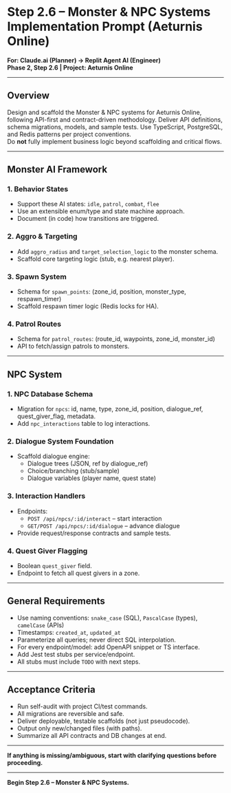 
# Step 2.6 – Monster & NPC Systems Implementation Prompt (Aeturnis Online)

**For: Claude.ai (Planner) → Replit Agent AI (Engineer)  
Phase 2, Step 2.6 | Project: Aeturnis Online**

---

## Overview

Design and scaffold the Monster & NPC systems for Aeturnis Online, following API-first and contract-driven methodology. Deliver API definitions, schema migrations, models, and sample tests. Use TypeScript, PostgreSQL, and Redis patterns per project conventions.  
Do **not** fully implement business logic beyond scaffolding and critical flows.

---

## Monster AI Framework

### 1. Behavior States
- Support these AI states: `idle`, `patrol`, `combat`, `flee`
- Use an extensible enum/type and state machine approach.
- Document (in code) how transitions are triggered.

### 2. Aggro & Targeting
- Add `aggro_radius` and `target_selection_logic` to the monster schema.
- Scaffold core targeting logic (stub, e.g. nearest player).

### 3. Spawn System
- Schema for `spawn_points`: (zone_id, position, monster_type, respawn_timer)
- Scaffold respawn timer logic (Redis locks for HA).

### 4. Patrol Routes
- Schema for `patrol_routes`: (route_id, waypoints, zone_id, monster_id)
- API to fetch/assign patrols to monsters.

---

## NPC System

### 1. NPC Database Schema
- Migration for `npcs`: id, name, type, zone_id, position, dialogue_ref, quest_giver_flag, metadata.
- Add `npc_interactions` table to log interactions.

### 2. Dialogue System Foundation
- Scaffold dialogue engine:
  - Dialogue trees (JSON, ref by dialogue_ref)
  - Choice/branching (stub/sample)
  - Dialogue variables (player name, quest state)

### 3. Interaction Handlers
- Endpoints:
  - `POST /api/npcs/:id/interact` – start interaction
  - `GET/POST /api/npcs/:id/dialogue` – advance dialogue
- Provide request/response contracts and sample tests.

### 4. Quest Giver Flagging
- Boolean `quest_giver` field.
- Endpoint to fetch all quest givers in a zone.

---

## General Requirements

- Use naming conventions: `snake_case` (SQL), `PascalCase` (types), `camelCase` (APIs)
- Timestamps: `created_at`, `updated_at`
- Parameterize all queries; never direct SQL interpolation.
- For every endpoint/model: add OpenAPI snippet or TS interface.
- Add Jest test stubs per service/endpoint.
- All stubs must include `TODO` with next steps.

---

## Acceptance Criteria

- Run self-audit with project CI/test commands.
- All migrations are reversible and safe.
- Deliver deployable, testable scaffolds (not just pseudocode).
- Output only new/changed files (with paths).
- Summarize all API contracts and DB changes at end.

---

**If anything is missing/ambiguous, start with clarifying questions before proceeding.**

---

**Begin Step 2.6 – Monster & NPC Systems.**
